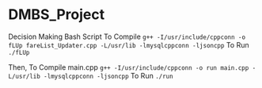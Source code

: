 # DMBS_Project
Decision Making Bash Script
To Compile 
    `g++ -I/usr/include/cppconn -o fLUp fareList_Updater.cpp -L/usr/lib -lmysqlcppconn -ljsoncpp`
To Run
    `./fLUp`
    
Then, To Compile main.cpp
    `g++ -I/usr/include/cppconn -o run main.cpp -L/usr/lib -lmysqlcppconn -ljsoncpp`
To Run 
    `./run`
    
  
